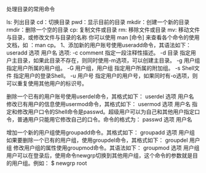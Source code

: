 
处理目录的常用命令

ls: 列出目录
cd：切换目录
pwd：显示目前的目录
mkdir：创建一个新的目录
rmdir：删除一个空的目录
cp: 复制文件或目录
rm: 移除文件或目录
mv: 移动文件与目录，或修改文件与目录的名称
你可以使用 man [命令] 来查看各个命令的使用文档，如 ：man cp。
1、添加新的用户账号使用useradd命令，其语法如下：
useradd 选项 用户名
选项:
-c comment 指定一段注释性描述。
-d 目录 指定用户主目录，如果此目录不存在，则同时使用-m选项，可以创建主目录。
-g 用户组 指定用户所属的用户组。
-G 用户组，用户组 指定用户所属的附加组。
-s Shell文件 指定用户的登录Shell。
-u 用户号 指定用户的用户号，如果同时有-o选项，则可以重复使用其他用户的标识号。

删除一个已有的用户账号使用userdel命令，其格式如下：
userdel 选项 用户名
修改已有用户的信息使用usermod命令，其格式如下：
usermod 选项 用户名
指定和修改用户口令的Shell命令是passwd。超级用户可以为自己和其他用户指定口令，普通用户只能用它修改自己的口令。命令的格式为：
passwd 选项 用户名

增加一个新的用户组使用groupadd命令。其格式如下：
groupadd 选项 用户组
如果要删除一个已有的用户组，使用groupdel命令，其格式如下：
groupdel 用户组
修改用户组的属性使用groupmod命令。其语法如下：
groupmod 选项 用户组
用户可以在登录后，使用命令newgrp切换到其他用户组，这个命令的参数就是目的用户组。例如：
$ newgrp root
